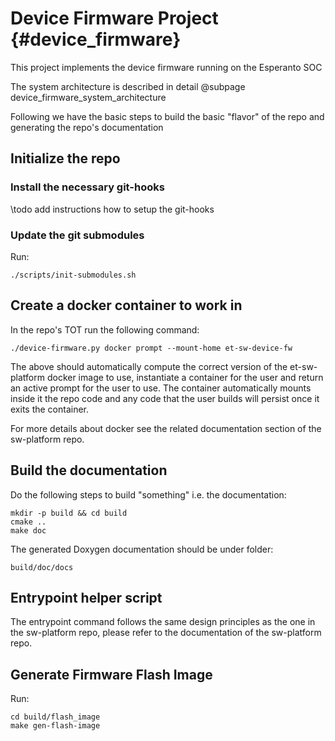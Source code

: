 Device Firmware Project  {#device_firmware}
=======================

This project implements the device firmware running on the Esperanto SOC

The system architecture is described in detail @subpage device_firmware_system_architecture

Following we have the basic steps to build the basic "flavor" of the repo and generating
the repo's documentation

## Initialize the repo

### Install the necessary git-hooks

\todo add instructions how to setup the git-hooks

### Update the git submodules

Run:

    ./scripts/init-submodules.sh

## Create a docker container to work in

In the repo's TOT run the following command:

    ./device-firmware.py docker prompt --mount-home et-sw-device-fw

The above should automatically compute the correct version of the et-sw-platform docker image
to use, instantiate a container for the user and return an active prompt for the user to use.
The container automatically mounts inside it the repo code and any code that the user builds
will persist once it exits the container.

For more details about docker see the related documentation section of the sw-platform repo.

## Build the documentation

Do the following steps to build "something" i.e. the documentation:

    mkdir -p build && cd build
    cmake ..
    make doc

The generated Doxygen documentation should be under folder:

    build/doc/docs

##  Entrypoint helper script

The entrypoint command follows the same design principles as the one in the sw-platform repo,
please refer to the documentation of the sw-platform repo.


## Generate Firmware Flash Image

Run:

    cd build/flash_image
    make gen-flash-image
